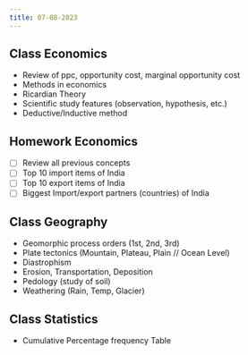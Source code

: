 ```yaml
---
title: 07-08-2023
---
```


## Class Economics

- Review of ppc, opportunity cost, marginal opportunity cost
- Methods in economics
- Ricardian Theory
- Scientific study features (observation, hypothesis, etc.)
- Deductive/Inductive method

## Homework Economics

- [ ] Review all previous concepts
- [ ] Top 10 import items of India
- [ ] Top 10 export items of India
- [ ] Biggest Import/export partners (countries) of India

## Class Geography

- Geomorphic process orders (1st, 2nd, 3rd)
- Plate tectonics (Mountain, Plateau, Plain // Ocean Level)
- Diastrophism
- Erosion, Transportation, Deposition
- Pedology (study of soil)
- Weathering (Rain, Temp, Glacier)

## Class Statistics

- Cumulative Percentage frequency Table
